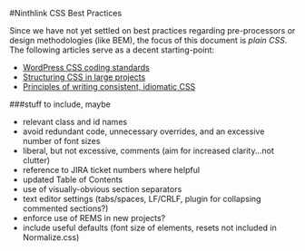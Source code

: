 #Ninthlink CSS Best Practices

Since we have not yet settled on best practices regarding pre-processors or design methodologies (like BEM), the focus of this document is *plain CSS*. The following articles serve as a decent starting-point:

* [WordPress CSS coding standards](https://make.wordpress.org/core/handbook/best-practices/coding-standards/css/)
* [Structuring CSS in large projects](https://medium.com/peergrade-io/structuring-css-in-large-projects-37f1695f5ec8#.7f42jl9ke)
* [Principles of writing consistent, idiomatic CSS](https://github.com/necolas/idiomatic-css)

###stuff to include, maybe

* relevant class and id names
* avoid redundant code, unnecessary overrides, and an excessive number of font sizes
* liberal, but not excessive, comments (aim for increased clarity...not clutter)
* reference to JIRA ticket numbers where helpful
* updated Table of Contents
* use of visually-obvious section separators
* text editor settings (tabs/spaces, LF/CRLF, plugin for collapsing commented sections?)
* enforce use of REMS in new projects?
* include useful defaults (font size of elements, resets not included in Normalize.css)
